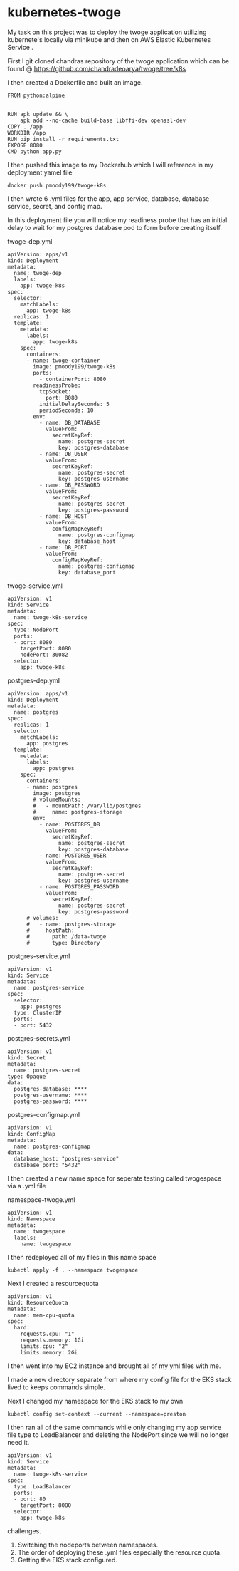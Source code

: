 # kubernetes-twoge
My task on this project was to deploy the twoge application utilizing kubernete's locally via minikube and then on AWS Elastic Kubernetes Service . 

First I git cloned chandras repository of the twoge application which can be found @ https://github.com/chandradeoarya/twoge/tree/k8s

I then created a Dockerfile and built an image.
```
FROM python:alpine


RUN apk update && \
    apk add --no-cache build-base libffi-dev openssl-dev
COPY . /app
WORKDIR /app
RUN pip install -r requirements.txt
EXPOSE 8080
CMD python app.py
```
I then pushed this image to my Dockerhub which I will reference in my deployment yamel file

```
docker push pmoody199/twoge-k8s
```
I then wrote 6 .yml files for the app, app service, database, database service, secret, and config map.

In this deployment file you will notice my readiness probe that has an initial delay to wait for my postgres database pod to form before creating itself.

twoge-dep.yml
```
apiVersion: apps/v1
kind: Deployment
metadata:
  name: twoge-dep
  labels:
    app: twoge-k8s
spec:
  selector:
    matchLabels:
      app: twoge-k8s
  replicas: 1
  template:
    metadata:
      labels:
        app: twoge-k8s
    spec:
      containers:
      - name: twoge-container
        image: pmoody199/twoge-k8s
        ports:
          - containerPort: 8080
        readinessProbe:
          tcpSocket:
            port: 8080
          initialDelaySeconds: 5
          periodSeconds: 10
        env:
          - name: DB_DATABASE
            valueFrom:
              secretKeyRef:
                name: postgres-secret
                key: postgres-database
          - name: DB_USER
            valueFrom:
              secretKeyRef:
                name: postgres-secret
                key: postgres-username
          - name: DB_PASSWORD
            valueFrom:
              secretKeyRef:
                name: postgres-secret
                key: postgres-password
          - name: DB_HOST
            valueFrom:
              configMapKeyRef:
                name: postgres-configmap
                key: database_host
          - name: DB_PORT
            valueFrom:
              configMapKeyRef:
                name: postgres-configmap
                key: database_port

```

twoge-service.yml
```
apiVersion: v1
kind: Service
metadata:
  name: twoge-k8s-service
spec:
  type: NodePort
  ports:
  - port: 8080
    targetPort: 8080
    nodePort: 30082
  selector:
    app: twoge-k8s
```
postgres-dep.yml
```
apiVersion: apps/v1
kind: Deployment
metadata:
  name: postgres
spec:
  replicas: 1
  selector:
    matchLabels:
      app: postgres
  template:
    metadata:
      labels:
        app: postgres
    spec:
      containers:
      - name: postgres
        image: postgres
        # volumeMounts:
        #   - mountPath: /var/lib/postgres
        #     name: postgres-storage
        env:
          - name: POSTGRES_DB
            valueFrom:
              secretKeyRef:
                name: postgres-secret
                key: postgres-database
          - name: POSTGRES_USER
            valueFrom:
              secretKeyRef:
                name: postgres-secret
                key: postgres-username
          - name: POSTGRES_PASSWORD
            valueFrom:
              secretKeyRef:
                name: postgres-secret
                key: postgres-password
      # volumes:
      #   - name: postgres-storage
      #     hostPath:
      #       path: /data-twoge
      #       type: Directory
```
postgres-service.yml
```
apiVersion: v1
kind: Service
metadata:
  name: postgres-service
spec:
  selector:
    app: postgres
  type: ClusterIP
  ports:
  - port: 5432
```
postgres-secrets.yml
```
apiVersion: v1
kind: Secret
metadata:
  name: postgres-secret
type: Opaque
data:
  postgres-database: ****
  postgres-username: ****
  postgres-password: ****

```
postgres-configmap.yml
```
apiVersion: v1
kind: ConfigMap
metadata:
  name: postgres-configmap
data:
  database_host: "postgres-service"
  database_port: "5432"
```
I then created a new name space for seperate testing called twogespace via a .yml file

namespace-twoge.yml
```
apiVersion: v1
kind: Namespace
metadata:
  name: twogespace
  labels:
    name: twogespace
```
I then redeployed all of my files in this name space
```
kubectl apply -f . --namespace twogespace
```
Next I created a resourcequota
```
apiVersion: v1
kind: ResourceQuota
metadata:
  name: mem-cpu-quota
spec:
  hard:
    requests.cpu: "1"
    requests.memory: 1Gi
    limits.cpu: "2"
    limits.memory: 2Gi
```
I then went into my EC2 instance and brought all of my yml files with me.

I made a new directory separate from where my config file for the EKS stack lived to keeps commands simple.

Next I changed my namespace for the EKS stack to my own
```
kubectl config set-context --current --namespace=preston
```
I then ran all of the same commands while only changing my app service file type to LoadBalancer and deleting the NodePort since we will no longer need it.
```
apiVersion: v1
kind: Service
metadata:
  name: twoge-k8s-service
spec:
  type: LoadBalancer
  ports:
  - port: 80
    targetPort: 8080
  selector:
    app: twoge-k8s
```
challenges.
1. Switching the nodeports between namespaces.
2. The order of deploying these .yml files especially the resource quota.
3. Getting the EKS stack configured.










